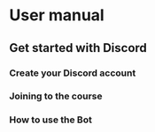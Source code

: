 # User manual

## Get started with Discord

### Create your Discord account

### Joining to the course

### How to use the Bot
